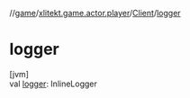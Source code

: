 //[game](../../../index.md)/[xlitekt.game.actor.player](../index.md)/[Client](index.md)/[logger](logger.md)

# logger

[jvm]\
val [logger](logger.md): InlineLogger
